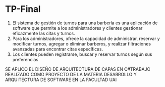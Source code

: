 # TP-Final
1.	El sistema de gestión de turnos para una barbería es una aplicación de software que permite a los administradores y clientes gestionar eficazmente las citas y turnos.
2.	Para los administradores, ofrece la capacidad de administrar, reservar y modificar turnos, agregar o eliminar barberos, y realizar filtraciones avanzadas para encontrar citas específicas.
3.	Los clientes pueden registrarse, buscar y reservar turnos según sus preferencias


SE APLICO EL DISEÑO DE ARQUITECTURA DE CAPAS EN C#TRABAJO REALIZADO COMO PROYECTO DE LA MATERIA DESARROLLO Y ARQUITECTURA DE SOFTWARE EN LA FACULTAD UAI
